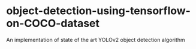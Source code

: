 # object-detection-using-tensorflow-on-COCO-dataset
An implementation of state of the art YOLOv2 object detection algorithm
